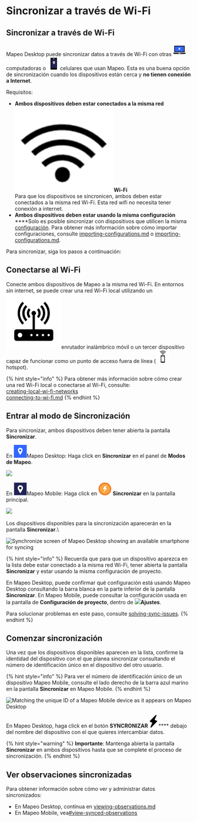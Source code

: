 # Sincronizar a través de Wi-Fi

## Sincronizar a través de Wi-Fi

Mapeo Desktop puede sincronizar datos a través de Wi-Fi con otras <img src="../../../../.gitbook/assets/laptop-Md-icon.png" alt="" data-size="line"> computadoras o <img src="../../../../.gitbook/assets/phone-Mm-icon.png" alt="" data-size="line">celulares que usan Mapeo. Esta es una buena opción de sincronización cuando los dispositivos están cerca y **no tienen conexión a Internet**.&#x20;

Requisitos:&#x20;

* **Ambos dispositivos deben estar conectados a la misma red** <img src="../../../../.gitbook/assets/wifi-cropped-01.png" alt="" data-size="line">**Wi-Fi** \
  Para que los dispositivos se sincronicen, ambos deben estar conectados a la misma red Wi-Fi. Esta red wifi no necesita tener conexión a internet.
* **Ambos dispositivos deben estar usando la misma configuración**\
  ****Solo es posible sincronizar con dispositivos que utilicen la misma [configuración](../../../customization-options/custom-configurations/#about-custom-configurations). Para obtener más información sobre cómo importar configuraciones, consulte [importing-configurations.md](../../../mapeo-mobile-installation-setup/importing-configurations.md "mention") o [importing-configurations.md](../../../mapeo-desktop-installation-setup/importing-configurations.md "mention").&#x20;

Para sincronizar, siga los pasos a continuación:

## Conectarse al Wi-Fi

Conecte ambos dispositivos de Mapeo a la misma red Wi-Fi. En entornos sin internet, se puede crear una red Wi-Fi local utilizando un <img src="../../../../.gitbook/assets/image (23).png" alt="" data-size="line">enrutador inalámbrico móvil o un tercer dispositivo capaz de funcionar como un punto de acceso fuera de línea (<img src="../../../../.gitbook/assets/hotspot-icon.png" alt="" data-size="line">hotspot).&#x20;

{% hint style="info" %}
Para obtener más información sobre cómo crear una red Wi-Fi local o conectarse al Wi-Fi, consulte:\
[creating-local-wi-fi-networks](../../../troubleshooting/solving-sync-issues/creating-local-wi-fi-networks/ "mention")\
[connecting-to-wi-fi.md](../../../troubleshooting/solving-sync-issues/connecting-to-wi-fi.md "mention")
{% endhint %}

## Entrar al modo de Sincronización&#x20;

Para sincronizar, ambos dispositivos deben tener abierta la pantalla **Sincronizar**.

En <img src="../../../../.gitbook/assets/Md-icon.png" alt="" data-size="line">Mapeo Desktop: Haga click en **Sincronizar** en el panel de **Modos de Mapeo**.

![](../../../../.gitbook/assets/Md\_Synchronize\_mode.jpg)

En <img src="../../../../.gitbook/assets/Mm-icon.png" alt="" data-size="line">Mapeo Mobile: Haga click en <img src="../../../../.gitbook/assets/app_icons_Sync_35px.png" alt="" data-size="line"> **Sincronizar** en la pantalla principal.

![](../../../../.gitbook/assets/Sync\_screen\_button.jpg)&#x20;



Los dispositivos disponibles para la sincronización aparecerán en la pantalla **Sincronizar**.\


![Synchronize screen of Mapeo Desktop showing an available smartphone for syncing](../../../../.gitbook/assets/Md\_Synchronize\_mode\_sync\_with\_mobile\_no\_callout.jpg)

{% hint style="info" %}
Recuerda que para que un dispositivo aparezca en la lista debe estar conectado a la misma red Wi-Fi, tener abierta la pantalla **Sincronizar** y estar usando la misma configuración de proyecto.

En Mapeo Desktop, puede confirmar qué configuración está usando Mapeo Desktop consultando la barra blanca en la parte inferior de la pantalla **Sincronizar**. En Mapeo Mobile, puede consultar la configuración usada en la pantalla de **Configuración de proyecto**, dentro de ![](<../../../../.gitbook/assets/app icons\_Settings.png>)**Ajustes**.

Para solucionar problemas en este paso, consulte [solving-sync-issues](../../../troubleshooting/solving-sync-issues/ "mention").
{% endhint %}

## Comenzar sincronización

Una vez que los dispositivos disponibles aparecen en la lista, confirme la identidad del dispositivo con el que planea sincronizar consultando el número de identificación único en el dispositivo del otro usuario.&#x20;

{% hint style="info" %}
Para ver el número de identificación único de un dispositivo Mapeo Mobile, consulte el lado derecho de la barra azul marino en la pantalla **Sincronizar** en Mapeo Mobile.
{% endhint %}

![Matching the unique ID of a Mapeo Mobile device as it appears on Mapeo Desktop](../../../../.gitbook/assets/Md\_Synchronize\_confirm\_Mm\_deviceID.jpg)

En Mapeo Desktop, haga click en el botón **SYNCRONIZAR** <img src="../../../../.gitbook/assets/mapeo-icon-sync-black-@3x.png" alt="" data-size="line"> **** debajo del nombre del dispositivo con el que quieres intercambiar datos.

{% hint style="warning" %}
**Importante**: Mantenga abierta la pantalla **Sincronizar** en ambos dispositivos hasta que se complete el proceso de sincronización.
{% endhint %}

## Ver observaciones sincronizadas&#x20;

Para obtener información sobre cómo ver y administrar datos sincronizados:

* En Mapeo Desktop, continua en [viewing-observations.md](../viewing-observations.md "mention")
* En Mapeo Mobile, vea[#view-synced-observations](../../../mapeo-mobile-use/wifi-sync.md#view-synced-observations "mention")<mark style="color:blue;"></mark>
